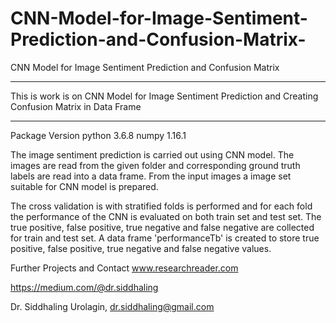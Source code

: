 # CNN-Model-for-Image-Sentiment-Prediction-and-Confusion-Matrix-
CNN Model for Image Sentiment Prediction and Confusion Matrix 

********************************************************************************************************
This is work is on CNN Model for Image Sentiment Prediction and Creating Confusion Matrix in Data Frame
********************************************************************************************************

Package Version
python 3.6.8
numpy  1.16.1                    

The image sentiment prediction is carried out using CNN model. 
The images are read from the given folder and corresponding ground truth labels are read into a data frame.
From the input images a image set suitable for CNN model is prepared.

The cross validation is with stratified folds is performed and for each fold the performance of the CNN is evaluated on both train set and test set.
The true positive, false positive, true negative and false negative are collected for train and test set.
A data frame 'performanceTb' is created to store true positive, false positive, true negative and false negative values.

Further Projects and Contact
www.researchreader.com

https://medium.com/@dr.siddhaling

Dr. Siddhaling Urolagin,
dr.siddhaling@gmail.com

